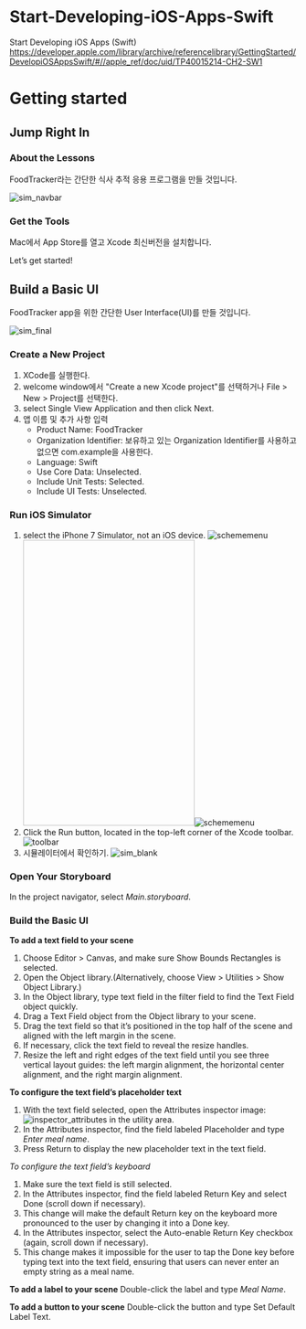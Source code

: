 # Start-Developing-iOS-Apps-Swift
Start Developing iOS Apps (Swift)
https://developer.apple.com/library/archive/referencelibrary/GettingStarted/DevelopiOSAppsSwift/#//apple_ref/doc/uid/TP40015214-CH2-SW1


# Getting started
## Jump Right In
### About the Lessons

FoodTracker라는 간단한 식사 추적 응용 프로그램을 만들 것입니다.

![sim_navbar](./images/IN_sim_navbar_2x.png)


### Get the Tools
Mac에서 App Store를 열고 Xcode 최신버전을 설치합니다.

Let’s get started!

## Build a Basic UI
FoodTracker app을 위한 간단한 User Interface(UI)를 만들 것입니다.

![sim_final](./images/BBUI_sim_finalUI_2x.png)

### Create a New Project
1. XCode를 실행한다.
2. welcome window에서 "Create a new Xcode project"를 선택하거나 File > New > Project를 선택한다.
3. select Single View Application and then click Next.
4. 앱 이름 및 추가 사항 입력
   * Product Name: FoodTracker
   * Organization Identifier: 보유하고 있는 Organization Identifier를 사용하고 없으면 com.example을 사용한다.
   * Language: Swift
   * Use Core Data: Unselected.
   * Include Unit Tests: Selected.
   * Include UI Tests: Unselected.

### Run iOS Simulator
1. select the iPhone 7 Simulator, not an iOS device.
![schememenu](./images/BBUI_schememenu_2x.png)
<img width="300" height="500">![schememenu](./images/BBUI_schememenu_2x.png)</img>
2. Click the Run button, located in the top-left corner of the Xcode toolbar.
![toolbar](./images/BBUI_toolbar_2x.png)
3. 시뮬레이터에서 확인하기.
![sim_blank](./images/BBUI_sim_blank_2x.png)

### Open Your Storyboard
In the project navigator, select *Main.storyboard*.

### Build the Basic UI
**To add a text field to your scene**
1. Choose Editor > Canvas, and make sure Show Bounds Rectangles is selected.
2. Open the Object library.(Alternatively, choose View > Utilities > Show Object Library.)
3. In the Object library, type text field in the filter field to find the Text Field object quickly.
4. Drag a Text Field object from the Object library to your scene.
5. Drag the text field so that it’s positioned in the top half of the scene and aligned with the left margin in the scene.
6. If necessary, click the text field to reveal the resize handles.
7. Resize the left and right edges of the text field until you see three vertical layout guides: the left margin alignment, the horizontal center alignment, and the right margin alignment.

**To configure the text field’s placeholder text**
1. With the text field selected, open the Attributes inspector image: ![inspector_attributes](./Art/inspector_attributes_2x.png) in the utility area.
2. In the Attributes inspector, find the field labeled Placeholder and type *Enter meal name*.
3. Press Return to display the new placeholder text in the text field.

*To configure the text field’s keyboard*
1. Make sure the text field is still selected.
2. In the Attributes inspector, find the field labeled Return Key and select Done (scroll down if necessary).
3. This change will make the default Return key on the keyboard more pronounced to the user by changing it into a Done key.
4. In the Attributes inspector, select the Auto-enable Return Key checkbox (again, scroll down if necessary).
5. This change makes it impossible for the user to tap the Done key before typing text into the text field, ensuring that users can never enter an empty string as a meal name.

**To add a label to your scene**
Double-click the label and type *Meal Name*.

**To add a button to your scene**
Double-click the button and type Set Default Label Text.









  





